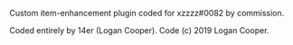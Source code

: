 Custom item-enhancement plugin coded for xzzzz#0082 by commission.

Coded entirely by 14er (Logan Cooper). Code (c) 2019 Logan Cooper.
